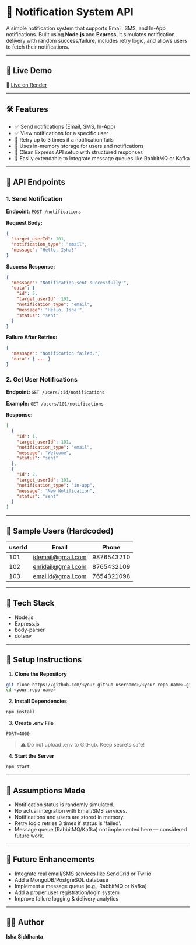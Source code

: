 # 📣 Notification System API

A simple notification system that supports Email, SMS, and In-App notifications. Built using **Node.js** and **Express**, it simulates notification delivery with random success/failure, includes retry logic, and allows users to fetch their notifications.

---

## 🚀 Live Demo

🔗 [Live on Render](https://notification-system-api.onrender.com)

---

## 🛠️ Features

* ✅ Send notifications (Email, SMS, In-App)
* ✅ View notifications for a specific user
* 🔁 Retry up to 3 times if a notification fails
* 🧠 Uses in-memory storage for users and notifications
* 🧰 Clean Express API setup with structured responses
* 🪪 Easily extendable to integrate message queues like RabbitMQ or Kafka

---

## 📌 API Endpoints

### 1. **Send Notification**

**Endpoint:** `POST /notifications`

**Request Body:**

```json
{
  "target_userId": 101,
  "notification_type": "email",
  "message": "Hello, Isha!"
}
```

**Success Response:**

```json
{
  "message": "Notification sent successfully!",
  "data": {
    "id": 5,
    "target_userId": 101,
    "notification_type": "email",
    "message": "Hello, Isha!",
    "status": "sent"
  }
}
```

**Failure After Retries:**

```json
{
  "message": "Notification failed.",
  "data": { ... }
}
```

### 2. **Get User Notifications**

**Endpoint:** `GET /users/:id/notifications`

**Example:** `GET /users/101/notifications`

**Response:**

```json
[
  {
    "id": 1,
    "target_userId": 101,
    "notification_type": "email",
    "message": "Welcome",
    "status": "sent"
  },
  {
    "id": 2,
    "target_userId": 101,
    "notification_type": "in-app",
    "message": "New Notification",
    "status": "sent"
  }
]
```

---

## 🪪 Sample Users (Hardcoded)

| userId | Email                                         | Phone      |
| ------ | --------------------------------------------- | ---------- |
| 101    | [idemail@gmail.com](mailto:idemail@gmail.com) | 9876543210 |
| 102    | [emidail@gmail.com](mailto:emidail@gmail.com) | 8765432109 |
| 103    | [emailid@gmail.com](mailto:emailid@gmail.com) | 7654321098 |

---

## 🧰 Tech Stack

* Node.js
* Express.js
* body-parser
* dotenv

---

## 📝 Setup Instructions

1. **Clone the Repository**

```bash
git clone https://github.com/<your-github-username>/<your-repo-name>.git
cd <your-repo-name>
```

2. **Install Dependencies**

```bash
npm install
```

3. **Create .env File**

```env
PORT=4000
```

> ⚠️ Do not upload .env to GitHub. Keep secrets safe!

4. **Start the Server**

```bash
npm start
```

---

## 🧠 Assumptions Made

* Notification status is randomly simulated.
* No actual integration with Email/SMS services.
* Notifications and users are stored in memory.
* Retry logic retries 3 times if status is 'failed'.
* Message queue (RabbitMQ/Kafka) not implemented here — considered future work.

---

## 🔮 Future Enhancements

* Integrate real email/SMS services like SendGrid or Twilio
* Add a MongoDB/PostgreSQL database
* Implement a message queue (e.g., RabbitMQ or Kafka)
* Add a proper user registration/login system
* Improve failure logging & delivery analytics

---

## 👩‍💼 Author

**Isha Siddhanta**
